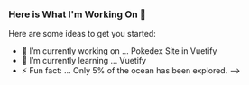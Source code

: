 ### Here is What I'm Working On 👋

Here are some ideas to get you started:

- 🔭 I’m currently working on ... Pokedex Site in Vuetify
- 🌱 I’m currently learning ... Vuetify
- ⚡ Fun fact: ... Only 5% of the ocean has been explored.
-->

